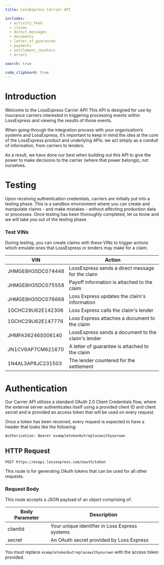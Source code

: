 ```yaml
---
title: LossExpress Carrier API

includes:
  - activity_feed
  - claims
  - direct_messages
  - documents
  - letter_of_guarantee
  - payments
  - settlement_counters
  - errors

search: true

code_clipboard: true
---
```


# Introduction

Welcome to the LossExpress Carrier API! This API is designed for use by insurance carriers interested in triggering processing events within LossExpress and viewing the results of those events.

When going through the integration process with your organization’s systems and LossExpress, it’s important to keep in mind the idea at the core of the LossExpress product and underlying APIs: we act simply as a conduit of information, from carriers to lenders.

As a result, we have done our best when building out this API to give the power to make decisions to the carrier (where that power belongs), not ourselves.

# Testing

Upon receiving authentication credentials, carriers are initially put into a testing phase. This is a sandbox environment where you can create and manipulate claims - and make mistakes - without affecting production data or processes. Once testing has been thoroughly completed, let us know and we will take you out of the testing phase.

### Test VINs

During testing, you can create claims with these VINs to trigger actions which emulate ones that LossExpress or lenders may make for a claim.

|      **VIN**      |                     **Action**                     |
|-------------------|----------------------------------------------------|
| JHMGE8H35DC074448 |  LossExpress sends a direct message for the claim  |
| JHMGE8H35DC075558 |     Payoff information is attached to the claim    |
| JHMGE8H35DC076668 |    Loss Express updates the claim's information    |
| 1GCHC29U62E142306 |        Loss Express calls the claim's lender       |
| 1GCHC29U62E147776 |    Loss Express attaches a document to the claim   |
| JHMFA36246S006140 | LossExpress sends a document to the claim's lender |
| JN1CV6AP7CM621670 |   A letter of guarantee is attached to the claim   |
| 1N4AL3AP8JC231503 |       The lender countered for the settlement      |

# Authentication

Our Carrier API utilizes a standard OAuth 2.0 Client Credentials flow, where the external server authenticates itself using a provided client ID and client secret and is provided an access token that will be used on every request.

Once a token has been received, every request is expected to have a header that looks like the following:

`Authorization: Bearer exampletokenbutreplacewithyourown`

## HTTP Request
`POST https://exapi.lossexpress.com/oauth/token`

This route is for generating OAuth tokens that can be used for all other requests.

### Request Body

This route accepts a JSON payload of an object comprising of:

Body Parameter | Description
-------------- | -----------
clientId | Your unique identifier in Loss Express systems
secret | An OAuth secret provided by Loss Express

<aside class="notice">
You must replace <code>exampletokenbutreplacewithyourown</code> with the access token provided.
</aside>
